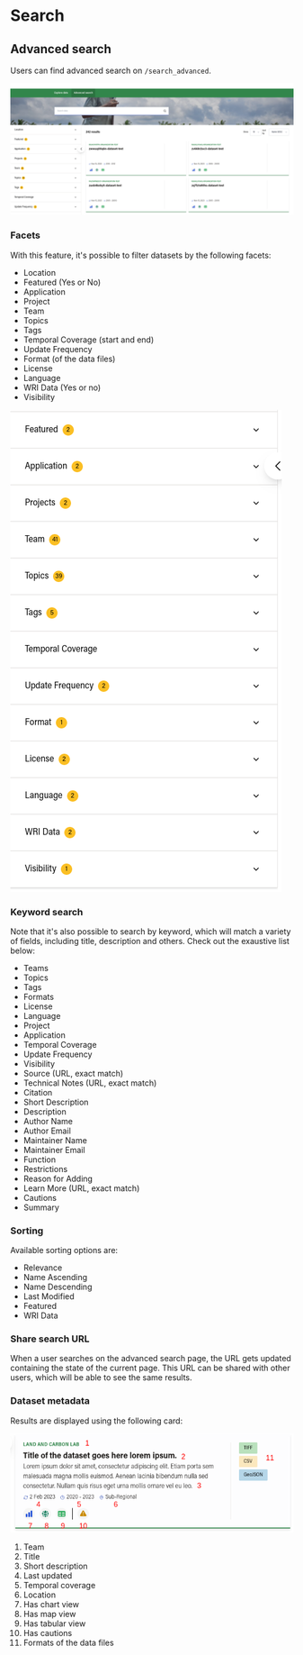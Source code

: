 # Search

## Advanced search

Users can find advanced search on `/search_advanced`.

![Advanced search page](./advanced_search.png)

### Facets

With this feature, it's possible to filter datasets by the following facets:

- Location
- Featured (Yes or No)
- Application
- Project
- Team
- Topics
- Tags
- Temporal Coverage (start and end)
- Update Frequency
- Format (of the data files)
- License
- Language
- WRI Data (Yes or no)
- Visibility

![Facets](./facets.png)

### Keyword search

Note that it's also possible to search by keyword, which will match a variety of fields, including title, description and others. Check out the exaustive list below:

- Teams
- Topics
- Tags
- Formats
- License
- Language
- Project
- Application
- Temporal Coverage
- Update Frequency
- Visibility
- Source (URL, exact match)
- Technical Notes (URL, exact match)
- Citation
- Short Description
- Description
- Author Name
- Author Email
- Maintainer Name
- Maintainer Email
- Function
- Restrictions
- Reason for Adding
- Learn More (URL, exact match)
- Cautions
- Summary

### Sorting

Available sorting options are:

- Relevance
- Name Ascending
- Name Descending
- Last Modified
- Featured
- WRI Data

### Share search URL

When a user searches on the advanced search page, the URL gets updated containing the state of the current page. This URL can be shared with other users, which will be able to see the same results.

### Dataset metadata

Results are displayed using the following card:

![Dataset Card](./car.png)

1) Team
2) Title
3) Short description
4) Last updated
5) Temporal coverage
6) Location
7) Has chart view
8) Has map view
9) Has tabular view
10) Has cautions
11) Formats of the data files
